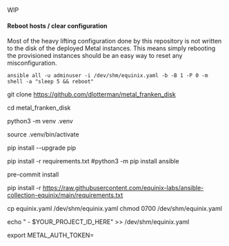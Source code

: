 WIP



#### Reboot hosts / clear configuration

Most of the heavy lifting configuration done by this repository is not written to the disk of the deployed Metal instances. This means simply rebooting the provisioned instances should be an easy way to reset any misconfiguration.

`ansible all -u adminuser -i /dev/shm/equinix.yaml -b -B 1 -P 0 -m shell -a "sleep 5 && reboot"`



git clone https://github.com/dlotterman/metal_franken_disk

cd metal_franken_disk

python3 -m venv .venv

source .venv/bin/activate

pip install --upgrade pip

pip install -r requirements.txt
#python3 -m pip install ansible

pre-commit install

pip install -r https://raw.githubusercontent.com/equinix-labs/ansible-collection-equinix/main/requirements.txt

cp equinix.yaml /dev/shm/equinix.yaml
chmod 0700 /dev/shm/equinix.yaml



echo "  - $YOUR_PROJECT_ID_HERE" >> /dev/shm/equinix.yaml

export METAL_AUTH_TOKEN=
